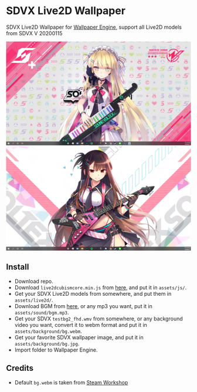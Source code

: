 # SDVX Live2D Wallpaper
SDVX Live2D Wallpaper for [Wallpaper Engine](https://store.steampowered.com/app/431960/Wallpaper_Engine/), support all Live2D models from SDVX V 20200115  
  
![screenshot1](screenshot1.jpg)
![screenshot2](screenshot2.png)

## Install
- Download repo.
- Download `live2dcubismcore.min.js` from [here](https://www.live2d.com/download/cubism-sdk/download-web/), and put it in `assets/js/`.
- Get your SDVX Live2D models from somewhere, and put them in `assets/live2d/`.
- Download BGM from [here](https://www.youtube.com/watch?v=tBd_QlnYwNg), or any mp3 you want, put it in `assets/sound/bgm.mp3`.
- Get your SDVX `testbg2_fhd.wmv` from somewhere, or any background video you want, convert it to webm format and put it in `assets/background/bg.webm`.
- Get your favorite SDVX wallpaper image, and put it in `assets/background/bg.jpg`.
- Import folder to Wallpaper Engine. 

## Credits
- Default `bg.webm` is taken from [Steam Workshop](https://steamcommunity.com/sharedfiles/filedetails/?id=1940540424)
